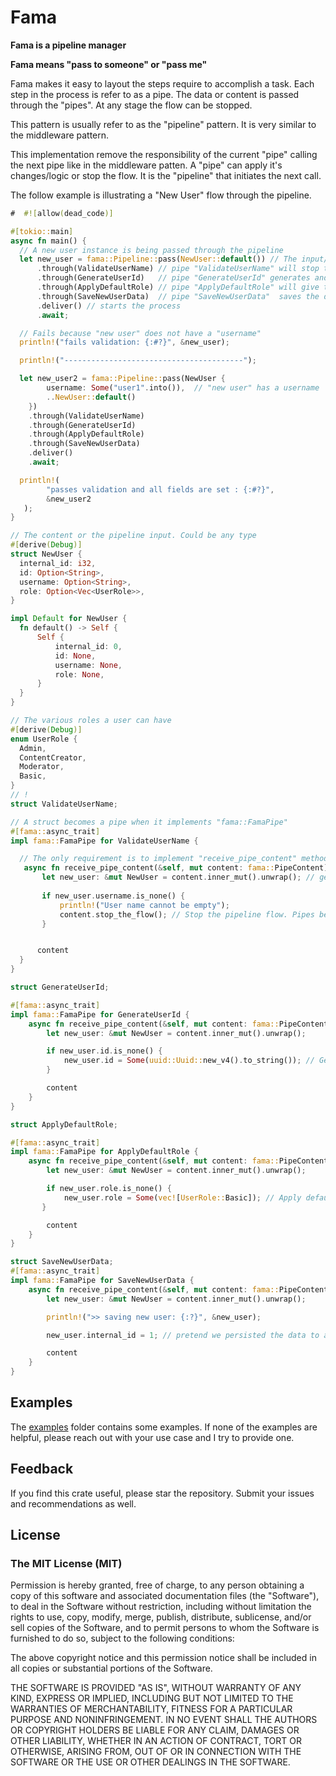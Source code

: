 # Fama

**Fama is a pipeline manager**

**Fama means "pass to someone" or "pass me"**

 Fama makes it easy to layout the steps
 require to accomplish a task.
 Each step in the process is refer to as a pipe. The data or content is passed through
 the "pipes". At any stage the flow can be stopped.

 This pattern is usually refer to as the "pipeline" pattern. It is very similar to the
 middleware pattern.

 This implementation remove the responsibility of the current "pipe" calling the next pipe like
 in the middleware patten. A "pipe" can apply it's changes/logic or stop the flow. It is the "pipeline"
 that initiates the next call.

 The follow example is illustrating a "New User" flow through the pipeline.

 ```rust
#  #![allow(dead_code)]

 #[tokio::main]
 async fn main() {
   // A new user instance is being passed through the pipeline
   let new_user = fama::Pipeline::pass(NewUser::default()) // The input/content
       .through(ValidateUserName) // pipe "ValidateUserName" will stop the flow if the user does not have a "username"
       .through(GenerateUserId)   // pipe "GenerateUserId" generates and set the user ID.  
       .through(ApplyDefaultRole) // pipe "ApplyDefaultRole" will give the user the "Basic" role if the list of roles is empty
       .through(SaveNewUserData)  // pipe "SaveNewUserData"  saves the data to the database. At this stage, we know all is well
       .deliver() // starts the process
       .await;

   // Fails because "new user" does not have a "username"
   println!("fails validation: {:#?}", &new_user);

   println!("----------------------------------------");

   let new_user2 = fama::Pipeline::pass(NewUser {
         username: Some("user1".into()),  // "new user" has a username
         ..NewUser::default()
     })
     .through(ValidateUserName)
     .through(GenerateUserId)
     .through(ApplyDefaultRole)
     .through(SaveNewUserData)
     .deliver()
     .await;

   println!(
         "passes validation and all fields are set : {:#?}",
         &new_user2
    );
 }

 // The content or the pipeline input. Could be any type
 #[derive(Debug)]
 struct NewUser {
   internal_id: i32,
   id: Option<String>,
   username: Option<String>,
   role: Option<Vec<UserRole>>,
 }

 impl Default for NewUser {
   fn default() -> Self {
       Self {
           internal_id: 0,
           id: None,
           username: None,
           role: None,
       }
   }
 }

 // The various roles a user can have
 #[derive(Debug)]
 enum UserRole {
   Admin,
   ContentCreator,
   Moderator,
   Basic,
 }
// !
 struct ValidateUserName;

 // A struct becomes a pipe when it implements "fama::FamaPipe"
 #[fama::async_trait]
 impl fama::FamaPipe for ValidateUserName {

   // The only requirement is to implement "receive_pipe_content" method
    async fn receive_pipe_content(&self, mut content: fama::PipeContent) -> fama::PipeContent {
        let new_user: &mut NewUser = content.inner_mut().unwrap(); // get pipeline content
  
        if new_user.username.is_none() {
            println!("User name cannot be empty");
            content.stop_the_flow(); // Stop the pipeline flow. Pipes below this pipe will not get call
        }


       content
   }
 }

 struct GenerateUserId;

 #[fama::async_trait]
 impl fama::FamaPipe for GenerateUserId {
     async fn receive_pipe_content(&self, mut content: fama::PipeContent) -> fama::PipeContent {
         let new_user: &mut NewUser = content.inner_mut().unwrap();

         if new_user.id.is_none() {
             new_user.id = Some(uuid::Uuid::new_v4().to_string()); // Generate an set the ID
         }

         content
     }
 }

 struct ApplyDefaultRole;

 #[fama::async_trait]
 impl fama::FamaPipe for ApplyDefaultRole {
     async fn receive_pipe_content(&self, mut content: fama::PipeContent) -> fama::PipeContent {
         let new_user: &mut NewUser = content.inner_mut().unwrap();

         if new_user.role.is_none() {
             new_user.role = Some(vec![UserRole::Basic]); // Apply default role
        }

         content
     }
 }

 struct SaveNewUserData;
 #[fama::async_trait]
 impl fama::FamaPipe for SaveNewUserData {
     async fn receive_pipe_content(&self, mut content: fama::PipeContent) -> fama::PipeContent {
         let new_user: &mut NewUser = content.inner_mut().unwrap();

         println!(">> saving new user: {:?}", &new_user);

         new_user.internal_id = 1; // pretend we persisted the data to a database

         content
     }
 }
 ```
## Examples
The [examples](https://github.com/shiftrightonce/fama/tree/main/examples) folder contains some examples. If none of the examples are helpful,
please reach out with your use case and I  try to provide one.


## Feedback
If you find this crate useful, please star the repository. Submit your issues and recommendations as well.


## License

### The MIT License (MIT)

Permission is hereby granted, free of charge, to any person obtaining a copy of this software and associated documentation files (the "Software"), to deal in the Software without restriction, including without limitation the rights to use, copy, modify, merge, publish, distribute, sublicense, and/or sell copies of the Software, and to permit persons to whom the Software is furnished to do so, subject to the following conditions:

The above copyright notice and this permission notice shall be included in all copies or substantial portions of the Software.

THE SOFTWARE IS PROVIDED "AS IS", WITHOUT WARRANTY OF ANY KIND, EXPRESS OR IMPLIED, INCLUDING BUT NOT LIMITED TO THE WARRANTIES OF MERCHANTABILITY, FITNESS FOR A PARTICULAR PURPOSE AND NONINFRINGEMENT. IN NO EVENT SHALL THE AUTHORS OR COPYRIGHT HOLDERS BE LIABLE FOR ANY CLAIM, DAMAGES OR OTHER LIABILITY, WHETHER IN AN ACTION OF CONTRACT, TORT OR OTHERWISE, ARISING FROM, OUT OF OR IN CONNECTION WITH THE SOFTWARE OR THE USE OR OTHER DEALINGS IN THE SOFTWARE.